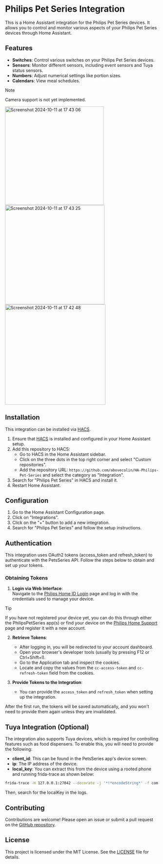 # Philips Pet Series Integration

This is a Home Assistant integration for the Philips Pet Series devices. It allows you to control and monitor various aspects of your Philips Pet Series devices through Home Assistant.

## Features

- **Switches**: Control various switches on your Philips Pet Series devices.
- **Sensors**: Monitor different sensors, including event sensors and Tuya status sensors.
- **Numbers**: Adjust numerical settings like portion sizes.
- **Calendars**: View meal schedules.

> [!NOTE]
> Camera support is not yet implemented.

<img width="323" alt="Screenshot 2024-10-11 at 17 43 06" src="https://github.com/user-attachments/assets/2a7b5536-1952-40d3-8bea-b214e145f9d3">
<img width="326" alt="Screenshot 2024-10-11 at 17 43 25" src="https://github.com/user-attachments/assets/fe4101cd-f250-4f45-8af6-bcec2c8b77b4">
<img width="329" alt="Screenshot 2024-10-11 at 17 42 48" src="https://github.com/user-attachments/assets/eed2888f-101f-473c-a706-47409116e1ef">

## Installation

This integration can be installed via [HACS](https://hacs.xyz/).

1. Ensure that [HACS](https://hacs.xyz/) is installed and configured in your Home Assistant setup.
2. Add this repository to HACS:
   - Go to HACS in the Home Assistant sidebar.
   - Click on the three dots in the top right corner and select "Custom repositories".
   - Add the repository URL: `https://github.com/abovecolin/HA-Philips-Pet-Series` and select the category as "Integration".
3. Search for "Philips Pet Series" in HACS and install it.
4. Restart Home Assistant.

## Configuration

1. Go to the Home Assistant Configuration page.
2. Click on "Integrations".
3. Click on the "+" button to add a new integration.
4. Search for "Philips Pet Series" and follow the setup instructions.

## Authentication

This integration uses OAuth2 tokens (access_token and refresh_token) to authenticate with the PetsSeries API. Follow the steps below to obtain and set up your tokens.

### Obtaining Tokens

1. **Login via Web Interface**:  
Navigate to the [Philips Home ID Login](https://www.accounts.home.id/authui/client/login) page and log in with the credentials used to manage your device.

> [!TIP]
> If you have not registered your device yet, you can do this through either the PhilipsPetSeries app(s) or find your device on the [Philips Home Support](https://www.home.id/support) page and register it with a new account.

2. **Retrieve Tokens**:
    - After logging in, you will be redirected to your account dashboard.
    - Open your browser's developer tools (usually by pressing F12 or Ctrl+Shift+I).
    - Go to the Application tab and inspect the cookies.
    - Locate and copy the values from the `cc-access-token` and `cc-refresh-token` field from the cookies.

3. **Provide Tokens to the Integration**:
    - You can provide the `access_token` and `refresh_token` when setting up the integration.

After the first run, the tokens will be saved automatically, and you won't need to provide them again unless they are invalidated.

## Tuya Integration (Optional)

The integration also supports Tuya devices, which is required for controlling features such as food dispensers. To enable this, you will need to provide the following:

- **client_id**: This can be found in the PetsSeries app's device screen.
- **ip**: The IP address of the device.
- **local_key**: You can extract this from the device using a rooted phone and running frida-trace as shown below:
    
```bash 
frida-trace -H 127.0.0.1:27042 --decorate -j '*!*encodeString*' -f com.versuni.petsseries -o <a folder location to save frida_trace outputs to a local file>
```
Then, search for the localKey in the logs.

## Contributing

Contributions are welcome! Please open an issue or submit a pull request on the [GitHub repository](https://github.com/abovecolin/HA-Philips-Pet-Series).

## License

This project is licensed under the MIT License. See the [LICENSE](LICENSE) file for details.

